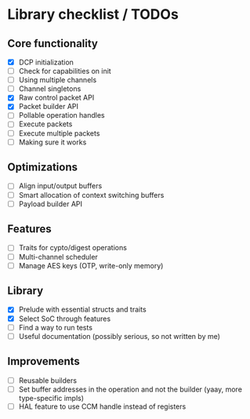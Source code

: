# Library checklist / TODOs

## Core functionality
- [x] DCP initialization
- [ ] Check for capabilities on init
- [ ] Using multiple channels
- [ ] Channel singletons
- [x] Raw control packet API
- [x] Packet builder API
- [ ] Pollable operation handles
- [ ] Execute packets
- [ ] Execute multiple packets
- [ ] Making sure it works

## Optimizations
- [ ] Align input/output buffers
- [ ] Smart allocation of context switching buffers
- [ ] Payload builder API

## Features
- [ ] Traits for cypto/digest operations
- [ ] Multi-channel scheduler
- [ ] Manage AES keys (OTP, write-only memory)

## Library
- [x] Prelude with essential structs and traits
- [x] Select SoC through features
- [ ] Find a way to run tests
- [ ] Useful documentation (possibly serious, so not written by me)

## Improvements
- [ ] Reusable builders
- [ ] Set buffer addresses in the operation and not the builder (yaay, more type-specific impls)
- [ ] HAL feature to use CCM handle instead of registers
